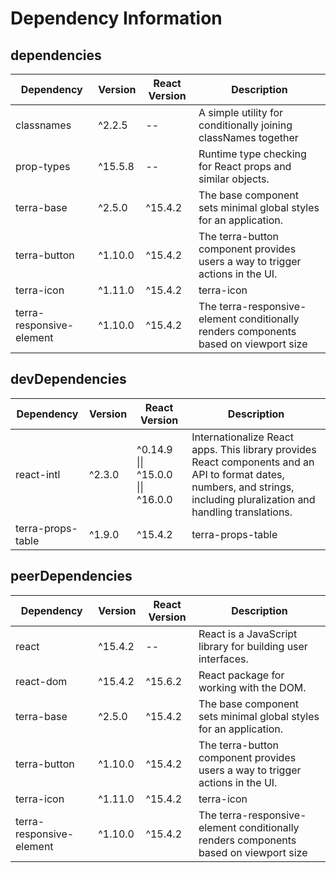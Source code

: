 # Dependency Information

## dependencies
| Dependency | Version | React Version | Description |
|-|-|-|-|
| classnames | ^2.2.5 | -- | A simple utility for conditionally joining classNames together |
| prop-types | ^15.5.8 | -- | Runtime type checking for React props and similar objects. |
| terra-base | ^2.5.0 | ^15.4.2 | The base component sets minimal global styles for an application. |
| terra-button | ^1.10.0 | ^15.4.2 | The terra-button component provides users a way to trigger actions in the UI. |
| terra-icon | ^1.11.0 | ^15.4.2 | terra-icon |
| terra-responsive-element | ^1.10.0 | ^15.4.2 | The terra-responsive-element conditionally renders components based on viewport size |

## devDependencies
| Dependency | Version | React Version | Description |
|-|-|-|-|
| react-intl | ^2.3.0 | ^0.14.9 \|\| ^15.0.0 \|\| ^16.0.0 | Internationalize React apps. This library provides React components and an API to format dates, numbers, and strings, including pluralization and handling translations. |
| terra-props-table | ^1.9.0 | ^15.4.2 | terra-props-table |

## peerDependencies
| Dependency | Version | React Version | Description |
|-|-|-|-|
| react | ^15.4.2 | -- | React is a JavaScript library for building user interfaces. |
| react-dom | ^15.4.2 | ^15.6.2 | React package for working with the DOM. |
| terra-base | ^2.5.0 | ^15.4.2 | The base component sets minimal global styles for an application. |
| terra-button | ^1.10.0 | ^15.4.2 | The terra-button component provides users a way to trigger actions in the UI. |
| terra-icon | ^1.11.0 | ^15.4.2 | terra-icon |
| terra-responsive-element | ^1.10.0 | ^15.4.2 | The terra-responsive-element conditionally renders components based on viewport size |
